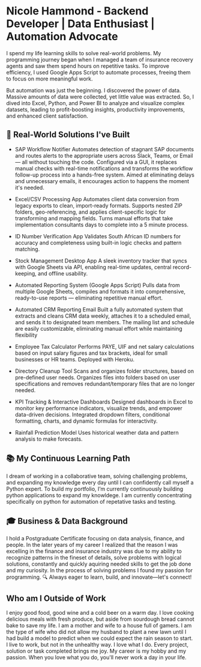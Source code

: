 # Nicole Hammond - Backend Developer | Data Enthusiast | Automation Advocate

I spend my life learning skills to solve real-world problems. My programming journey began when I managed a team of insurance recovery agents and saw them spend hours on repetitive tasks. To improve efficiency, I used Google Apps Script to automate processes, freeing them to focus on more meaningful work.

But automation was just the beginning. I discovered the power of data. Massive amounts  of data were collected, yet little value was extracted. So, I dived into Excel, Python, and Power BI to analyze and visualize complex datasets, leading to profit-boosting insights, productivity improvements, and enhanced client satisfaction.

## 🔧 Real-World Solutions I've Built
- SAP Workflow Notifier
Automates detection of stagnant SAP documents and routes alerts to the appropriate users across Slack, Teams, or Email — all without touching the code. Configured via a GUI, it replaces manual checks with real-time notifications and transforms the workflow follow-up process into a hands-free system. Aimed at eliminating delays and unnecessary emails, it encourages action to happens the moment it's needed.

- Excel/CSV Processing App 
Automates client data conversion from legacy exports to clean, import-ready formats. Supports 
nested ZIP folders, geo-referencing, and applies client-specific logic for transforming and mapping 
fields. Turns manual efforts that take implementation consultants days to complete into a 5 minute 
process. 
 
- ID Number Verification App 
Validates South African ID numbers for accuracy and completeness using built-in logic checks and 
pattern matching.

- Stock Management Desktop App 
A sleek inventory tracker that syncs with Google Sheets via API, enabling real-time updates, central 
record-keeping, and offline usability.

- Automated Reporting System (Google Apps Script) 
Pulls data from multiple Google Sheets, compiles and formats it into comprehensive, ready-to-use 
reports — eliminating repetitive manual effort.

- Automated CRM Reporting Email 
Built a fully automated system that extracts and cleans CRM data weekly, attaches it to a scheduled 
email, and sends it to designated team members. The mailing list and schedule are easily 
customizable, eliminating manual effort while maintaining flexibility

- Employee Tax Calculator 
Performs PAYE, UIF and net salary calculations based on input salary figures and tax brackets, ideal 
for small businesses or HR teams. Deployed with Heroku.

- Directory Cleanup Tool 
Scans and organizes folder structures, based on pre-defined user needs. Organizes files into folders 
based on user specifications and removes redundant/temporary files that are no longer needed.

- KPI Tracking & Interactive Dashboards
Designed dashboards in Excel to monitor key performance indicators, visualize trends, and empower 
data-driven decisions. Integrated dropdown filters, conditional formatting, charts, and dynamic 
formulas for interactivity.

- Rainfall Prediction Model 
Uses historical weather data and pattern analysis to make forecasts. 
  
## 📚 My Continuous Learning Path
I dream of working in a collaborative team, solving challenging problems, and expanding my knowledge every day until I can confidently call myself a Python expert.
To build my portfolio, I’m currently continuously building python applications to expand my knowldege. I am currently concentrating specifically on python for automation of repetative tasks and testing.

## 🎓 Business & Data Background
I hold a Postgraduate Certificate focusing on data analysis, finance, and people.
In the later years of my career I realized that the reason I was excelling in the finance and insurance industry was due to my ability to recognize patterns in the fineset of details, solve problems with logical solutions, constantly and quickly aquiring needed skills to get the job done and my curiosity. In the process of solving problems I found my passion for programming. 
🔍 Always eager to learn, build, and innovate—let's connect!

## Who am I Outside of Work
I enjoy good food, good wine and a cold beer on a warm day.
I love cooking delicious meals with fresh produce, but aside from sourdough bread cannot bake to save my life.
I am a mother and wife to a house full of gamers.
I am the type of wife who did not allow my husband to plant a new lawn until I had build a model to predict when we could expect the rain season to start.
I live to work, but not in the unhealthy way. I love what I do. Every project, solution or task completed brings me joy. My career is my hobby and my passion. When you love what you do, you'll never work a day in your life.
